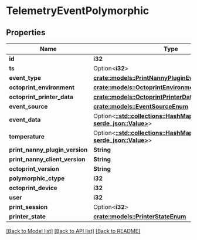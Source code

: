 # TelemetryEventPolymorphic

## Properties

Name | Type | Description | Notes
------------ | ------------- | ------------- | -------------
**id** | **i32** |  | [readonly]
**ts** | Option<**i32**> |  | [optional]
**event_type** | [**crate::models::PrintNannyPluginEventEventTypeEnum**](PrintNannyPluginEventEventTypeEnum.md) |  | 
**octoprint_environment** | [**crate::models::OctoprintEnvironment**](OctoprintEnvironment.md) |  | 
**octoprint_printer_data** | [**crate::models::OctoprintPrinterData**](OctoprintPrinterData.md) |  | 
**event_source** | [**crate::models::EventSourceEnum**](EventSourceEnum.md) |  | [readonly]
**event_data** | Option<[**::std::collections::HashMap<String, serde_json::Value>**](serde_json::Value.md)> |  | [optional]
**temperature** | Option<[**::std::collections::HashMap<String, serde_json::Value>**](serde_json::Value.md)> |  | [optional]
**print_nanny_plugin_version** | **String** |  | 
**print_nanny_client_version** | **String** |  | 
**octoprint_version** | **String** |  | 
**polymorphic_ctype** | **i32** |  | [readonly]
**octoprint_device** | **i32** |  | 
**user** | **i32** |  | [readonly]
**print_session** | Option<**i32**> |  | [optional]
**printer_state** | [**crate::models::PrinterStateEnum**](PrinterStateEnum.md) |  | 

[[Back to Model list]](../README.md#documentation-for-models) [[Back to API list]](../README.md#documentation-for-api-endpoints) [[Back to README]](../README.md)


